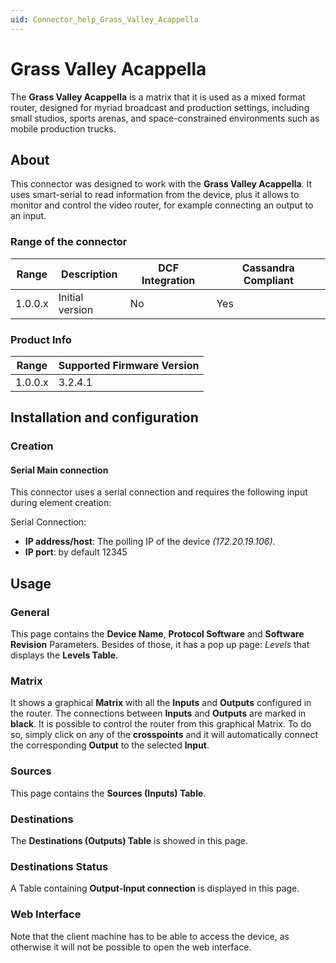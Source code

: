 ```yaml
---
uid: Connector_help_Grass_Valley_Acappella
---
```


# Grass Valley Acappella

The **Grass Valley Acappella** is a matrix that it is used as a mixed format router, designed for myriad broadcast and production settings, including small studios, sports arenas, and space-constrained environments such as mobile production trucks.

## About

This connector was designed to work with the **Grass Valley Acappella**. It uses smart-serial to read information from the device, plus it allows to monitor and control the video router, for example connecting an output to an input.

### Range of the connector

| Range | Description | DCF Integration | Cassandra Compliant |
|------------------|-----------------|---------------------|-------------------------|
| 1.0.0.x          | Initial version | No                  | Yes                     |

### Product Info

| Range | Supported Firmware Version |
|------------------|-----------------------------|
| 1.0.0.x          | 3.2.4.1                     |

## Installation and configuration

### Creation

#### Serial Main connection

This connector uses a serial connection and requires the following input during element creation:

Serial Connection:

- **IP address/host**: The polling IP of the device *(172.20.19.106).*
- **IP port**: by default 12345

## Usage

### General

This page contains the **Device Name**, **Protocol Software** and **Software Revision** Parameters. Besides of those, it has a pop up page: *Levels* that displays the **Levels Table**.

### Matrix

It shows a graphical **Matrix** with all the **Inputs** and **Outputs** configured in the router. The connections between **Inputs** and **Outputs** are marked in **black**. It is possible to control the router from this graphical Matrix. To do so, simply click on any of the **crosspoints** and it will automatically connect the corresponding **Output** to the selected **Input**.

### Sources

This page contains the **Sources (Inputs) Table**.

### Destinations

The **Destinations (Outputs) Table** is showed in this page.

### Destinations Status

A Table containing **Output-Input connection** is displayed in this page.

### Web Interface

Note that the client machine has to be able to access the device, as otherwise it will not be possible to open the web interface.
